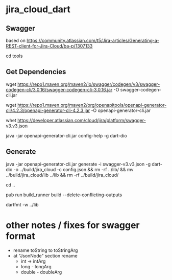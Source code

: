 # jira_cloud_dart

## Swagger 

based on https://community.atlassian.com/t5/Jira-articles/Generating-a-REST-client-for-Jira-Cloud/ba-p/1307133

cd tools

## Get Dependencies

wget https://repo1.maven.org/maven2/io/swagger/codegen/v3/swagger-codegen-cli/3.0.16/swagger-codegen-cli-3.0.16.jar -O swagger-codegen-cli.jar

wget https://repo1.maven.org/maven2/org/openapitools/openapi-generator-cli/4.2.3/openapi-generator-cli-4.2.3.jar -O openapi-generator-cli.jar

whet https://developer.atlassian.com/cloud/jira/platform/swagger-v3.v3.json

java -jar openapi-generator-cli.jar config-help -g dart-dio


## Generate

java -jar openapi-generator-cli.jar generate -i swagger-v3.v3.json -g dart-dio -o ../build/jira_cloud -c config.json && rm -rf ../lib/ && mv ../build/jira_cloud/lib ../lib && rm -rf ../build/jira_cloud/

cd ..

pub run build_runner build --delete-conflicting-outputs

dartfmt -w ../lib


# other notes / fixes for swagger format
- rename toString to toStringArg
- at "JsonNode" section rename
    - int -> intArg
    - long - longArg
    - double - doubleArg

    